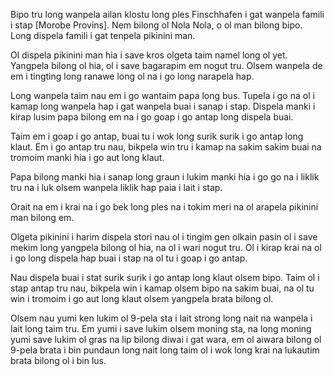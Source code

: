 Bipo tru long wanpela ailan klostu long ples Finschhafen i gat wanpela famili i stap [Morobe Provins].
Nem bilong ol Nola Nola, o ol man bilong bipo.
Long dispela famili i gat tenpela pikinini man.

Ol dispela pikinini man hia i save kros olgeta taim namel long ol yet.
Yangpela bilong ol hia, ol i save bagarapim em nogut tru.
Olsem wanpela de em i tingting long ranawe long ol na i go long narapela hap.

Long wanpela taim nau em i go wantaim papa long bus.
Tupela i go na ol i kamap long wanpela hap i gat wanpela buai i sanap i stap.
Dispela manki i kirap lusim papa bilong em na i go goap i go antap long dispela buai.

Taim em i goap i go antap, buai tu i wok long surik surik i go antap long klaut.
Em i go antap tru nau, bikpela win tru i kamap na sakim sakim buai na tromoim manki hia i go aut long klaut.

Papa bilong manki hia i sanap long graun i lukim manki hia i go go na i liklik tru na i luk olsem wanpela liklik hap paia i lait i stap.

Orait na em i krai na i go bek long ples na i tokim meri na ol arapela pikinini man bilong em.

Olgeta pikinini i harim dispela stori nau ol i tingim gen olkain pasin ol i save mekim long yangpela bilong ol hia, na ol i wari nogut tru.
Ol i kirap krai na ol i go long dispela hap buai i stap na ol tu i goap i go antap.

Nau dispela buai i stat surik surik i go antap long klaut olsem bipo.
Taim ol i stap antap tru nau, bikpela win i kamap olsem bipo na sakim buai, na ol tu win i tromoim i go aut long klaut olsem yangpela brata bilong ol.

Olsem nau yumi ken lukim ol 9-pela sta i lait strong long nait na wanpela i lait long taim tru.
Em yumi i save lukim olsem moning sta, na long moning yumi save lukim ol gras na lip bilong diwai i gat wara, em ol aiwara bilong ol 9-pela brata i bin pundaun long nait long taim ol i wok long krai na lukautim brata bilong ol i bin lus.
